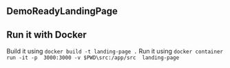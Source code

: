 ## DemoReadyLandingPage

## Run it with Docker 

Build it using `docker build -t landing-page .` 
Run it using `docker container run -it -p  3000:3000 -v $PWD\src:/app/src  landing-page`